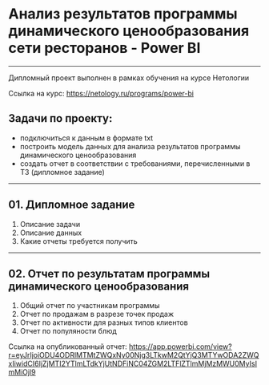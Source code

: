 # Анализ результатов программы динамического ценообразования сети ресторанов - Power BI

---

Дипломный проект выполнен в рамках обучения на курсе Нетологии

Ссылка на курс: https://netology.ru/programs/power-bi

## Задачи по проекту:
- подключиться к данным в формате txt
- построить модель данных для анализа результатов программы динамического ценообразования
- создать отчет в соответствии с требованиями, перечисленными в ТЗ (дипломное задание)

---

## 01. Дипломное задание
1. Описание задачи
2. Описание данных
3. Какие отчеты требуется получить

---

## 02. Отчет по результатам программы динамического ценообразования
1. Общий отчет по участникам программы
2. Отчет по продажам в разрезе точек продаж
3. Отчет по активности для разных типов клиентов
4. Отчет по популяности блюд

Ссылка на опубликованный отчет: https://app.powerbi.com/view?r=eyJrIjoiODU4ODRlMTMtZWQxNy00Njg3LTkwM2QtYjQ3MTYwODA2ZWQxIiwidCI6IjZjMTI2YTlmLTdkYjUtNDFiNC04ZGM2LTFlZTlmMjMzMWU0MyIsImMiOjl9
